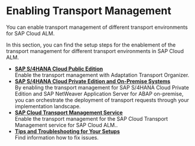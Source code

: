 <!-- loio4b74b16fb5c34e65a4969051f5020772 -->

# Enabling Transport Management

You can enable transport management of different transport environments for SAP Cloud ALM.

In this section, you can find the setup steps for the enablement of the transport management for different transport environments in SAP Cloud ALM.

-   **[SAP S/4HANA Cloud Public Edition](sap-s-4hana-cloud-public-edition-a4238a9.md "Enable the transport management with Adaptation Transport Organizer.")**  
Enable the transport management with Adaptation Transport Organizer.
-   **[SAP S/4HANA Cloud Private Edition and On-Premise Systems](sap-s-4hana-cloud-private-edition-and-on-premise-systems-5aa24f0.md "By enabling the transport management for SAP S/4HANA Cloud Private Edition and SAP
		NetWeaver Application Server for ABAP on-premise, you can orchestrate the deployment of
		transport requests through your implementation landscape.")**  
By enabling the transport management for SAP S/4HANA Cloud Private Edition and SAP NetWeaver Application Server for ABAP on-premise, you can orchestrate the deployment of transport requests through your implementation landscape.
-   **[SAP Cloud Transport Management Service](sap-cloud-transport-management-service-8b4af2f.md "Enable the transport management for the SAP Cloud Transport Management service for SAP
		Cloud ALM.. ")**  
Enable the transport management for the SAP Cloud Transport Management service for SAP Cloud ALM..
-   **[Tips and Troubleshooting for Your Setups](tips-and-troubleshooting-for-your-setups-0fb29d9.md "Find information how to fix issues.")**  
Find information how to fix issues.

